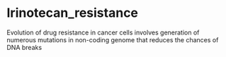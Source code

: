 # Irinotecan_resistance
Evolution of drug resistance in cancer cells involves generation of numerous mutations in non-coding genome that reduces the chances of DNA breaks
